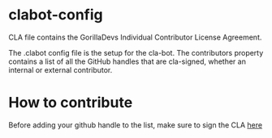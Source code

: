 # clabot-config
CLA file contains the GorillaDevs Individual Contributor License Agreement.

The .clabot config file is the setup for the cla-bot. The contributors property contains a list of all the GitHub handles that are cla-signed, whether an internal or external contributor.

# How to contribute

Before adding your github handle to the list, make sure to sign the CLA [here](https://cla.gdlauncher.com)
